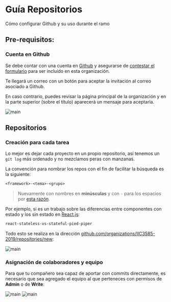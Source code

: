 # Guía Repositorios

Cómo configurar Github y su uso durante el ramo

## Pre-requisitos:

### Cuenta en Github

Se debe contar con una cuenta en [Github]() y asegurarse de [contestar el formulario](https://goo.gl/forms/xBoyFR7hfD3dSGV73) para ser incluído en esta organización.

Te llegará un correo con un botón para aceptar la invitación al correo asociado a Github.

En caso contrario, puedes revisar la página principal de la organización y en la parte superior (sobre el título) aparecerá un mensaje para aceptarla.

![main](./media/img1.png)

## Repositorios

### Creación para cada tarea

Lo mejor es dejar cada proyecto en un propio repositorio, así tenemos un `git log` más ordenado y no mezclamos peras con manzanas.

La convención para nombrar los repos con el fin de facilitar la búsqueda es la siguiente:

```txt
<framework>-<tema>-<grupo>
```

> Nuevamente con nombres en **minúsculas** y con `-` para los espacios por [esta razón](https://docs.npmjs.com/files/package.json#name).

Por ejemplo, si es un trabajo sobre las diferencias entre componentes con estado y los sin estado en [React.js]():

```sh
react-stateless-vs-stateful-pied-piper
```

Todo esto se realiza en la dirección [github.com/organizations/IIC3585-2019/repositories/new](https://github.com/organizations/IIC3585-2019/repositories/new):

![main](./media/img4.png)

### Asignación de colaboradores y equipo

Para que tu compañero sea capaz de aportar con commits directamente, es necesario que sea agregado el equipo al que perteneces con permisos de **Admin** o de **Write**:

![main](./media/img5.png)
![main](./media/img6.png)
